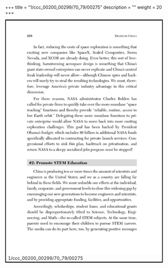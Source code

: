 +++
title = "1/ccc_00200_00299/70_79/00275"
description = ""
weight = 20
+++

<table style="border:2px solid black;max-width:800px;max-height:800px;" 
><tr><td>
<img class="center-fit-jpg"
src="/jpg_/out_jpg_dbc_275.jpg">
1/ccc_00200_00299/70_79/00275
</img></td></tr></table>
